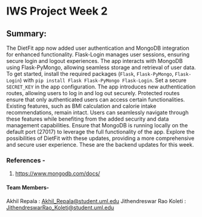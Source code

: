 # IWS Project Week 2

## Summary:

The DietFit app now added user authentication and MongoDB integration for enhanced functionality. Flask-Login manages user sessions, ensuring secure login and logout experiences. The app interacts with MongoDB using Flask-PyMongo, allowing seamless storage and retrieval of user data. To get started, install the required packages (`Flask`, `Flask-PyMongo`, `Flask-Login`) with `pip install Flask Flask-PyMongo Flask-Login`. Set a secure `SECRET_KEY` in the app configuration. The app introduces new authentication routes, allowing users to log in and log out securely. Protected routes ensure that only authenticated users can access certain functionalities. Existing features, such as BMI calculation and calorie intake recommendations, remain intact. Users can seamlessly navigate through these features while benefiting from the added security and data management capabilities. Ensure that MongoDB is running locally on the default port (27017) to leverage the full functionality of the app. Explore the possibilities of DietFit with these updates, providing a more comprehensive and secure user experience. These are the backend updates for this week.

### References -
1. https://www.mongodb.com/docs/

#### Team Members-
Akhil Repala             : Akhil_Repala@student.uml.edu
Jithendreswar Rao Koleti : JithendreswarRao_Koleti@student.uml.edu